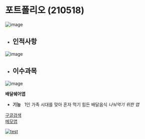 # 포트폴리오&nbsp;(210518)
![image](https://user-images.githubusercontent.com/52689917/118616787-f8dff300-b7fc-11eb-997f-2bcc93466ec6.png)

- ## 인적사항
![image](https://user-images.githubusercontent.com/52689917/118616971-26c53780-b7fd-11eb-80ef-4c335d236b7d.png)

- ## 이수과목
![image](https://user-images.githubusercontent.com/52689917/118617869-0053cc00-b7fe-11eb-9368-ce439f068590.png)

__배달쉐어앱__
- **기능**
&nbsp; 1인 가족 시대를 맞아 혼자 먹기 힘든 배달음식 _나눠먹기 위한 앱_

[구글검색](https://www.google.co.kr/)</br>
[메모앱](https://github.com/joara123/210518_2/blob/main/README.md)

[![test](https://user-images.githubusercontent.com/52689917/118621683-90474500-b801-11eb-8db5-39829c38f2c2.png)]()
